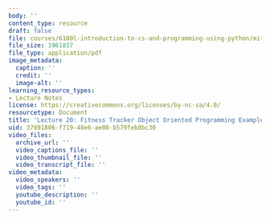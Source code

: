 ```yaml
---
body: ''
content_type: resource
draft: false
file: courses/6100l-introduction-to-cs-and-programming-using-python/mit6_100l_f22_lec20.pdf
file_size: 1961837
file_type: application/pdf
image_metadata:
  caption: ''
  credit: ''
  image-alt: ''
learning_resource_types:
- Lecture Notes
license: https://creativecommons.org/licenses/by-nc-sa/4.0/
resourcetype: Document
title: 'Lecture 20: Fitness Tracker Object Oriented Programming Example'
uid: 37891806-f719-48e6-ae08-b579feb8bc30
video_files:
  archive_url: ''
  video_captions_file: ''
  video_thumbnail_file: ''
  video_transcript_file: ''
video_metadata:
  video_speakers: ''
  video_tags: ''
  youtube_description: ''
  youtube_id: ''
---
```

